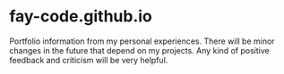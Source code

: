 # fay-code.github.io
Portfolio information from my personal experiences.
There will be minor changes in the future that depend on my projects.
Any kind of positive feedback and criticism will be very helpful. 
